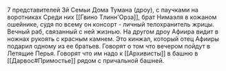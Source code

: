7 представителей 3й Семьи Дома Тумана (дроу), с паучками на воротниках
Среди них [[Гвино Тлинн'Орза]], брат Нимаэля в кожаном ошейнике, судя по всему он консорт - личный телохранитель жрицы. Вечный раб, связанный с ней жизнью.
На другом дроу Афиира видит в ножнах рукоять с красным камнем. Это кинжал, который отец Афииры подарил одному из ее братьев.
Говорят о том что вечером пойдут в Летящие Перья. Говорят что им надо к [[Архивисты]] в башню в [[Дарвос#Примостье]] рядом с причальной башней.
